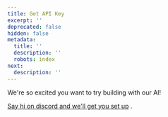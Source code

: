 ```yaml
---
title: Get API Key
excerpt: ''
deprecated: false
hidden: false
metadata:
  title: ''
  description: ''
  robots: index
next:
  description: ''
---
```

We're so excited you want to try building with our AI!

[Say hi on discord and we'll get you set up](https://discord.gg/nHuJc4Y4n7) .